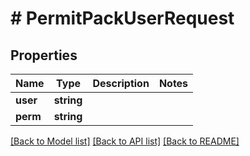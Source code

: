 # # PermitPackUserRequest

## Properties

Name | Type | Description | Notes
------------ | ------------- | ------------- | -------------
**user** | **string** |  |
**perm** | **string** |  |

[[Back to Model list]](../../README.md#models) [[Back to API list]](../../README.md#endpoints) [[Back to README]](../../README.md)
